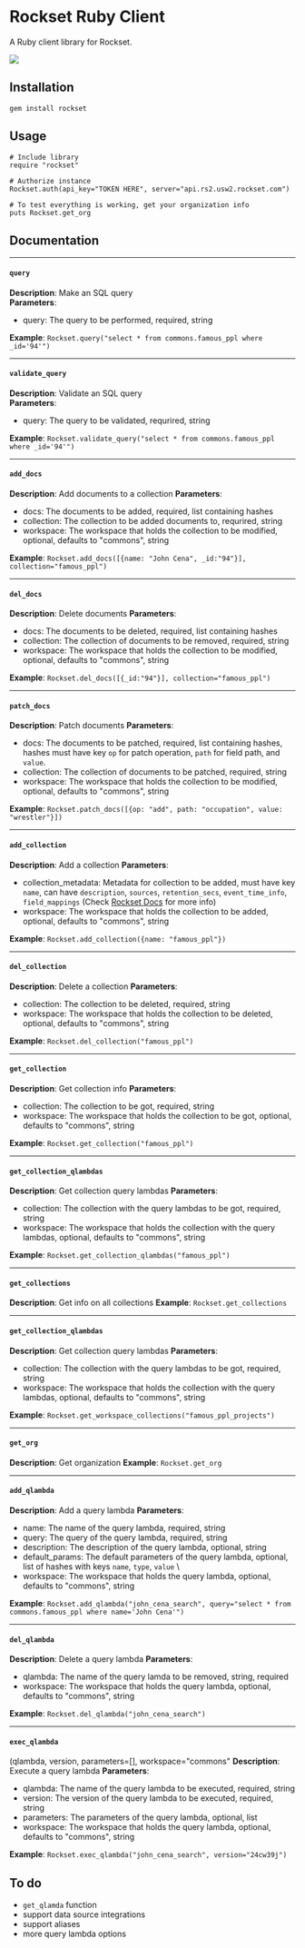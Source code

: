 # Rockset Ruby Client
A Ruby client library for Rockset.

![](https://img.shields.io/gem/v/rockset)

## Installation

    gem install rockset

## Usage

    # Include library
    require "rockset"

    # Authorize instance
    Rockset.auth(api_key="TOKEN HERE", server="api.rs2.usw2.rockset.com")

    # To test everything is working, get your organization info
    puts Rockset.get_org

## Documentation

---------------

#### `query`
**Description**: Make an SQL query \
**Parameters**: 
* query: The query to be performed, required, string 

**Example**: `Rockset.query("select * from commons.famous_ppl where _id='94'")`

---------------

#### `validate_query`
**Description**: Validate an SQL query \
**Parameters**: 
* query: The query to be validated, requrired, string 

**Example**: `Rockset.validate_query("select * from commons.famous_ppl where _id='94'")`

---------------

#### `add_docs`
**Description**: Add documents to a collection
**Parameters**:
* docs: The documents to be added, required, list containing hashes
* collection: The collection to be added documents to, requrired, string
* workspace: The workspace that holds the collection to be modified, optional, defaults to "commons", string

**Example**: `Rockset.add_docs([{name: "John Cena", _id:"94"}], collection="famous_ppl")`

---------------

#### `del_docs`
**Description**: Delete documents
**Parameters**: 
* docs: The documents to be deleted, required, list containing hashes
* collection: The collection of documents to be removed, required, string
* workspace: The workspace that holds the collection to be modified, optional, defaults to "commons", string

**Example**: `Rockset.del_docs([{_id:"94"}], collection="famous_ppl")`

---------------

#### `patch_docs`
**Description**: Patch documents
**Parameters**:
* docs: The documents to be patched, required, list containing hashes, hashes must have key `op` for patch operation, `path` for field path, and `value`.
* collection: The collection of documents to be patched, required, string
* workspace: The workspace that holds the collection to be modified, optional, defaults to "commons", string

**Example**: `Rockset.patch_docs([{op: "add", path: "occupation", value: "wrestler"}])`

---------------

#### `add_collection`
**Description**: Add a collection
**Parameters**:
* collection_metadata: Metadata for collection to be added, must have key `name`, can have `description`, `sources`, `retention_secs`, `event_time_info`, `field_mappings` (Check [Rockset Docs](https://docs.rockset.com/rest-api/#createcollection) for more info)
* workspace: The workspace that holds the collection to be added, optional, defaults to "commons", string

**Example**: `Rockset.add_collection({name: "famous_ppl"})`

---------------

#### `del_collection`
**Description**: Delete a collection
**Parameters**:
* collection: The collection to be deleted, required, string
* workspace: The workspace that holds the collection to be deleted, optional, defaults to "commons", string

**Example**: `Rockset.del_collection("famous_ppl")`

---------------

#### `get_collection`
**Description**: Get collection info
**Parameters**: 
* collection: The collection to be got, required, string
* workspace: The workspace that holds the collection to be got, optional, defaults to "commons", string

**Example**: `Rockset.get_collection("famous_ppl")`

---------------

#### `get_collection_qlambdas`
**Description**: Get collection query lambdas
**Parameters**:
* collection: The collection with the query lambdas to be got, required, string
* workspace: The workspace that holds the collection with the query lambdas, optional, defaults to "commons", string

**Example**: `Rockset.get_collection_qlambdas("famous_ppl")`

---------------

#### `get_collections`
**Description**: Get info on all collections
**Example**: `Rockset.get_collections`

---------------

#### `get_collection_qlambdas`
**Description**: Get collection query lambdas
**Parameters**:
* collection: The collection with the query lambdas to be got, required, string
* workspace: The workspace that holds the collection with the query lambdas, optional, defaults to "commons", string

**Example**: `Rockset.get_workspace_collections("famous_ppl_projects")`

---------------

#### `get_org`
**Description**: Get organization
**Example**: `Rockset.get_org`

---------------

#### `add_qlambda`
**Description**: Add a query lambda
**Parameters**:
* name: The name of the query lambda, required, string
* query: The query of the query lambda, required, string
* description: The description of the query lambda, optional, string
* default_params: The default parameters of the query lambda, optional, list of hashes with keys `name`, `type`, `value` \
* workspace: The workspace that holds the query lambda, optional, defaults to "commons", string

**Example**: `Rockset.add_qlambda("john_cena_search", query="select * from commons.famous_ppl where name='John Cena'")`

---------------

#### `del_qlambda`
**Description**: Delete a query lambda
**Parameters**:
* qlambda: The name of the query lamda to be removed, string, required
* workspace: The workspace that holds the query lambda, optional, defaults to "commons", string

**Example**: `Rockset.del_qlambda("john_cena_search")`

---------------

#### `exec_qlambda`
(qlambda, version, parameters=[], workspace="commons"
**Description**: Execute a query lambda
**Parameters**: 
* qlambda: The name of the query lambda to be executed, required, string
* version: The version of the query lambda to be executed, required, string
* parameters: The parameters of the query lambda, optional, list
* workspace: The workspace that holds the query lambda, optional, defaults to "commons", string

**Example**: `Rockset.exec_qlambda("john_cena_search", version="24cw39j")`

## To do
* `get_qlamda` function
* support data source integrations
* support aliases
* more query lambda options